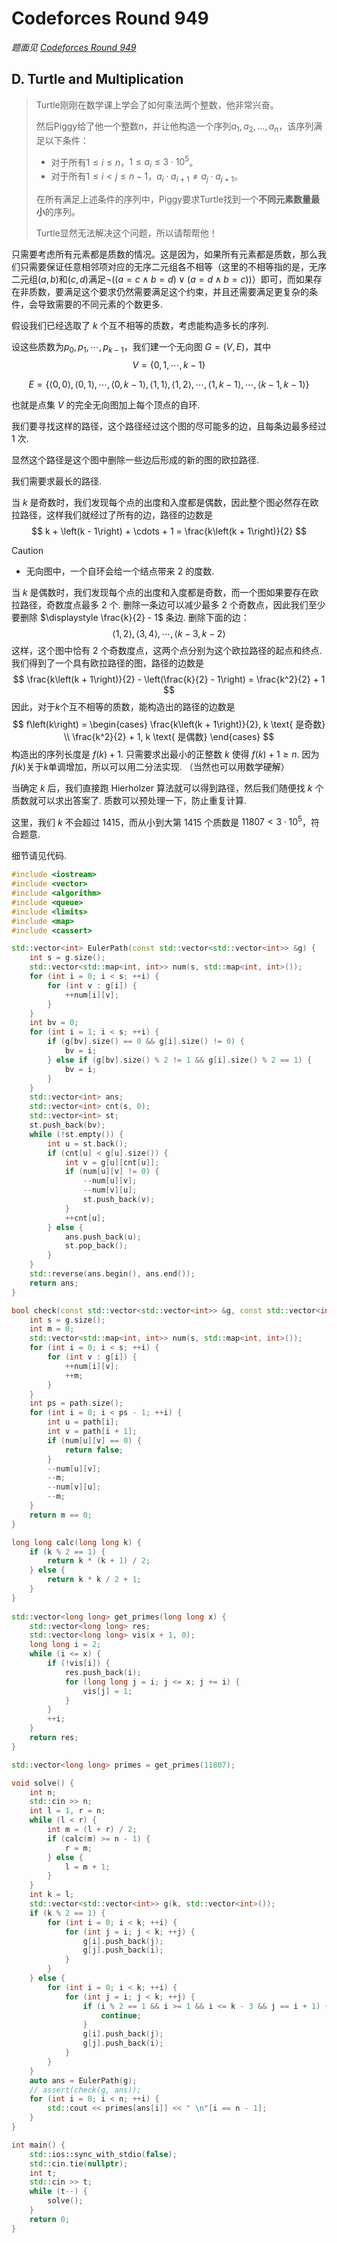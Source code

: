 # Codeforces Round 949

_题面见 [Codeforces Round 949](https://codeforces.com/contest/1981)_

## D. Turtle and Multiplication

> Turtle刚刚在数学课上学会了如何乘法两个整数，他非常兴奋。
>
> 然后Piggy给了他一个整数$n$，并让他构造一个序列$a_1, a_2, \dots, a_n$，该序列满足以下条件：
>
> - 对于所有$1 \le i \le n$，$1 \le a_i \le 3 \cdot 10^5$。
> - 对于所有$1 \le i < j \le n - 1$，$a_i \cdot a_{i + 1} \ne a_j \cdot a_{j + 1}$。
>
> 在所有满足上述条件的序列中，Piggy要求Turtle找到一个**不同元素数量最小**的序列。
>
> Turtle显然无法解决这个问题，所以请帮帮他！

只需要考虑所有元素都是质数的情况。这是因为，如果所有元素都是质数，那么我们只需要保证任意相邻项对应的无序二元组各不相等（这里的不相等指的是，无序二元组$\left(a, b\right)$和$\left(c, d\right)$满足$\neg \left(\left(a = c \wedge b = d\right) \vee \left(a = d \wedge b = c\right)\right)$）即可，而如果存在非质数，要满足这个要求仍然需要满足这个约束，并且还需要满足更复杂的条件，会导致需要的不同元素的个数更多. 

假设我们已经选取了 $k$ 个互不相等的质数，考虑能构造多长的序列.

设这些质数为$p_0, p_1, \cdots, p_{k-1}$，我们建一个无向图 $G = \left(V, E\right)$，其中
$$
V = \left\{0, 1, \cdots, k - 1\right\}
$$

$$
E = \left\{\left<0, 0\right>, \left<0, 1\right>, \cdots, \left<0, k - 1\right>, \left<1, 1\right>, \left<1, 2\right>, \cdots, \left<1, k - 1\right>, \cdots, \left<k - 1, k - 1\right>\right\}
$$

也就是点集 $V$ 的完全无向图加上每个顶点的自环.

我们要寻找这样的路径，这个路径经过这个图的尽可能多的边，且每条边最多经过 1 次.

显然这个路径是这个图中删除一些边后形成的新的图的欧拉路径. 

我们需要求最长的路径.

当 $k$ 是奇数时，我们发现每个点的出度和入度都是偶数，因此整个图必然存在欧拉路径，这样我们就经过了所有的边，路径的边数是
$$
k + \left(k - 1\right) + \cdots + 1 = \frac{k\left(k + 1\right)}{2}
$$

> [!caution]
>
> - 无向图中，一个自环会给一个结点带来 $2$ 的度数.

当 $k$ 是偶数时，我们发现每个点的出度和入度都是奇数，而一个图如果要存在欧拉路径，奇数度点最多 2 个. 删除一条边可以减少最多 $2$ 个奇数点，因此我们至少要删除 $\displaystyle \frac{k}{2} - 1$ 条边. 删除下面的边：
$$
\left<1, 2\right>, \left<3, 4\right>, \cdots, \left<k - 3, k - 2\right>
$$
这样，这个图中恰有 2 个奇数度点，这两个点分别为这个欧拉路径的起点和终点. 我们得到了一个具有欧拉路径的图，路径的边数是
$$
\frac{k\left(k + 1\right)}{2} - \left(\frac{k}{2} - 1\right) = \frac{k^2}{2} + 1
$$
因此，对于$k$个互不相等的质数，能构造出的路径的边数是
$$
f\left(k\right) = \begin{cases}
    \frac{k\left(k + 1\right)}{2}, k \text{ 是奇数} \\
    \frac{k^2}{2} + 1, k \text{ 是偶数}
\end{cases}
$$
构造出的序列长度是 $f\left(k\right) + 1$. 只需要求出最小的正整数 $k$ 使得 $f\left(k\right) + 1 \geq n$. 因为$f\left(k\right)$关于$k$单调增加，所以可以用二分法实现. （当然也可以用数学硬解）

当确定 $k$ 后，我们直接跑 Hierholzer 算法就可以得到路径，然后我们随便找 $k$ 个质数就可以求出答案了. 质数可以预处理一下，防止重复计算.

这里，我们 $k$ 不会超过 1415，而从小到大第 1415 个质数是 $11807 < 3 \cdot 10^5$，符合题意.

细节请见代码.

```cpp
#include <iostream>
#include <vector>
#include <algorithm>
#include <queue>
#include <limits>
#include <map>
#include <cassert>

std::vector<int> EulerPath(const std::vector<std::vector<int>> &g) {
    int s = g.size();
    std::vector<std::map<int, int>> num(s, std::map<int, int>());
    for (int i = 0; i < s; ++i) {
        for (int v : g[i]) {
            ++num[i][v];
        }
    }
    int bv = 0;
    for (int i = 1; i < s; ++i) {
        if (g[bv].size() == 0 && g[i].size() != 0) {
            bv = i;
        } else if (g[bv].size() % 2 != 1 && g[i].size() % 2 == 1) {
            bv = i;
        }
    }
    std::vector<int> ans;
    std::vector<int> cnt(s, 0);
    std::vector<int> st;
    st.push_back(bv);
    while (!st.empty()) {
        int u = st.back();
        if (cnt[u] < g[u].size()) {
            int v = g[u][cnt[u]];
            if (num[u][v] != 0) {
                --num[u][v];
                --num[v][u];
                st.push_back(v);
            }
            ++cnt[u];
        } else {
            ans.push_back(u);
            st.pop_back();
        }
    }
    std::reverse(ans.begin(), ans.end());
    return ans;
}

bool check(const std::vector<std::vector<int>> &g, const std::vector<int> &path) {
    int s = g.size();
    int m = 0;
    std::vector<std::map<int, int>> num(s, std::map<int, int>());
    for (int i = 0; i < s; ++i) {
        for (int v : g[i]) {
            ++num[i][v];
            ++m;
        }
    }
    int ps = path.size();
    for (int i = 0; i < ps - 1; ++i) {
        int u = path[i];
        int v = path[i + 1];
        if (num[u][v] == 0) {
            return false;
        }
        --num[u][v];
        --m;
        --num[v][u];
        --m;
    }
    return m == 0;
}

long long calc(long long k) {
    if (k % 2 == 1) {
        return k * (k + 1) / 2;
    } else {
        return k * k / 2 + 1;
    }
}
 
std::vector<long long> get_primes(long long x) {
    std::vector<long long> res;
    std::vector<long long> vis(x + 1, 0);
    long long i = 2;
    while (i <= x) {
        if (!vis[i]) {
            res.push_back(i);
            for (long long j = i; j <= x; j += i) {
                vis[j] = 1;
            }
        }
        ++i;
    }
    return res;
}

std::vector<long long> primes = get_primes(11807);

void solve() {
    int n;
    std::cin >> n;
    int l = 1, r = n;
    while (l < r) {
        int m = (l + r) / 2;
        if (calc(m) >= n - 1) {
            r = m;
        } else {
            l = m + 1;
        }
    }
    int k = l;
    std::vector<std::vector<int>> g(k, std::vector<int>());
    if (k % 2 == 1) {
        for (int i = 0; i < k; ++i) {
            for (int j = i; j < k; ++j) {
                g[i].push_back(j);
                g[j].push_back(i);
            }
        }
    } else {
        for (int i = 0; i < k; ++i) {
            for (int j = i; j < k; ++j) {
                if (i % 2 == 1 && i >= 1 && i <= k - 3 && j == i + 1) {
                    continue;
                }
                g[i].push_back(j);
                g[j].push_back(i);
            }
        }
    }
    auto ans = EulerPath(g);
    // assert(check(g, ans));
    for (int i = 0; i < n; ++i) {
        std::cout << primes[ans[i]] << " \n"[i == n - 1];
    }
}

int main() {
    std::ios::sync_with_stdio(false);
    std::cin.tie(nullptr);
    int t;
    std::cin >> t;
    while (t--) {
        solve();
    }
    return 0;
}

```

